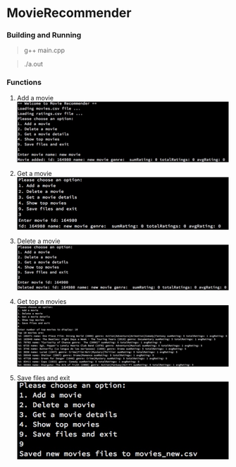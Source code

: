 # MovieRecommender

### Building and Running

> g++ main.cpp

> ./a.out

### Functions

1. Add a movie
![add](/screenshots/add_movie.jpg?raw=true)

2. Get a movie
![get](/screenshots/get_movie.jpg?raw=true)

3. Delete a movie
![delete](/screenshots/delete_movie.jpg?raw=true)

4. Get top n movies
![top](/screenshots/top_n_movies.jpg?raw=true)

5. Save files and exit
![save](/screenshots/save_exit.jpg?raw=true)
